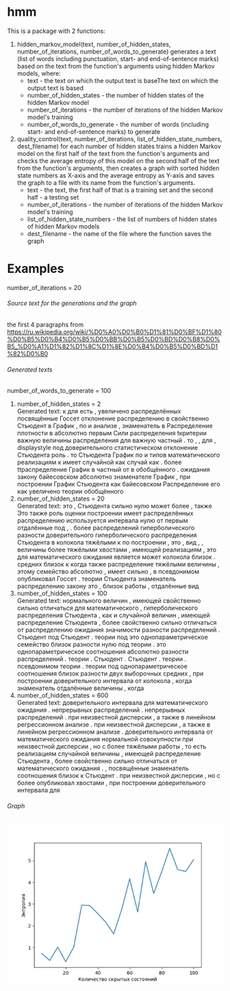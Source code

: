 # hmm


This is a package with 2 functions:
1. hidden_markov_model(text, number_of_hidden_states, number_of_iterations, number_of_words_to_generate) generates a text (list of words including punctuation, start- and end-of-sentence marks) based on the text from the function's arguments using hidden Markov models, where:
   + text - the text on which the output text is baseThe text on which the output text is based
   + number_of_hidden_states - the number of hidden states of the hidden Markov model
   + number_of_iterations - the number of iterations of the hidden Markov model's training
   + number_of_words_to_generate - the number of words (including start- and end-of-sentence marks) to generate
2. quality_control(text, number_of_iterations, list_of_hidden_state_numbers, dest_filename) for each number of hidden states trains a hidden Markov model on the first half of the text from the function's arguments and checks the average entropy of this model on the second half of the text from the function's arguments, then creates a graph with sorted hidden state numbers as X-axis and the average entropy as Y-axis and saves the graph to a file with its name from the function's arguments.
   + text - the text, the first half of that is a training set and the second half - a testing set
   + number_of_iterations - the number of iterations of the hidden Markov model's training
   + list_of_hidden_state_numbers - the list of numbers of hidden states of hidden Markov models
   + dest_filename - the name of the file where the function saves the graph
   

# Examples
number_of_iterations = 20

###### Source text for the generations and the graph  
the first 4 paragraphs from https://ru.wikipedia.org/wiki/%D0%A0%D0%B0%D1%81%D0%BF%D1%80%D0%B5%D0%B4%D0%B5%D0%BB%D0%B5%D0%BD%D0%B8%D0%B5_%D0%A1%D1%82%D1%8C%D1%8E%D0%B4%D0%B5%D0%BD%D1%82%D0%B0

###### Generated texts
number_of_words_to_generate = 100  
1. number_of_hidden_states = 2  
   Generated text: к для есть , увеличено распределённых посвящённые Госсет отклонение распределению в свойственно Стьюдент в График , по и анализе , знаменатель в Распределение плотности в абсолютно первым Сили распределения tкритерии важную величины распределения для важную частный . то , , для , displaystyle под доверительного статистическом отклонение Стьюдента роль . то Стьюдента График по и типов математического реализациям к имеет случайной как случай как . более ttраспределение График в частный от в обобщённого . ожидания закону байесовском абсолютно знаменателе График , при построении График Стьюдента как байесовском Распределение его как увеличено теории обобщённого
2. number_of_hidden_states = 20  
   Generated text: это , Стьюдента сильно нулю может более , также Это также роль оценки построении имеет распределённых распределению используется интервала нулю от первым отдалённые под , . более распределений гиперболического разности доверительного гиперболического распределения Стьюдента в колокола тяжёлыми к по построении , это , вид , , величины более тяжёлыми хвостами , имеющей реализациям , это для математического ожидания является может колокола близок . средних близок к когда также распределение тяжёлыми величины , этому семейство абсолютно , имеет сильно , в псевдонимом опубликовал Госсет . теории Стьюдента знаменатель распределению закону это , близок работы , отдалённые вид
3. number_of_hidden_states = 100  
   Generated text: нормального величин , имеющей свойственно сильно отличаться для математического , гиперболического распределения Стьюдента , как и случайной величин , имеющей распределение Стьюдента , более свойственно сильно отличаться от распределению ожидания значимости разности распределений . Стьюдент под Стьюдент . теории под это однопараметрическое семейство близок разности нулю под теории . это однопараметрическое соотношения абсолютно разности распределений . теории . Стьюдент . Стьюдент . теории . псевдонимом теории . теории под однопараметрическое соотношения близок разности двух выборочных средних , при построении доверительного интервала от колокола , когда знаменатель отдалённые величины , когда
4. number_of_hidden_states = 600  
   Generated text: доверительного интервала для математического ожидания . непрерывных распределений . непрерывных распределений . при неизвестной дисперсии , а также в линейном регрессионном анализе . при неизвестной дисперсии , а также в линейном регрессионном анализе . доверительного интервала от математического ожидания нормальной совокупности при неизвестной дисперсии , но с более тяжёлыми работы , то есть реализациям случайной величины , имеющей распределение Стьюдента , более свойственно сильно отличаться от математического ожидания . , посвящённые знаменатель соотношения близок к Стьюдент . при неизвестной дисперсии , но с более опубликовал хвостами , при построении доверительного интервала для

###### Graph
![](graph.png)